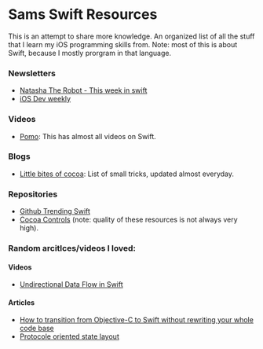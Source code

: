 # Sams Swift Resources

This is an attempt to share more knowledge. An organized list of all the stuff that I learn my iOS programming skills from. Note: most of this is about Swift, because I mostly prorgram in that language. 



### Newsletters 

* [Natasha The Robot - This week in swift](https://swiftnews.curated.co) 
* [iOS Dev weekly](https://iosdevweekly.com)

### Videos 
* [Pomo](http://www.pomo.tv/events/): This has almost all videos on Swift.


### Blogs 
* [Little bites of cocoa](https://littlebitesofcocoa.com): List of small tricks, updated almost everyday. 

### Repositories 

* [Github Trending Swift](https://github.com/trending?l=swift)
* [Cocoa Controls](https://www.cocoacontrols.com) (note: quality of these resources is not always very high).

### Random arcitlces/videos I loved:

#### Videos
* [Undirectional Data Flow in Swift](https://realm.io/news/benji-encz-unidirectional-data-flow-swift/)
 
#### Articles 
* [How to transition from Objective-C to Swift without rewriting your whole code base](http://codevoyagers.com/2016/02/09/transitioning-from-objective-c-to-swift-in-4-steps-without-rewriting-the-existing-code/?utm_campaign=This%2BWeek%2Bin%2BSwift&utm_medium=email&utm_source=This_Week_in_Swift_74)
* [Protocole oriented state layout](https://medium.com/@pcperini/a-protocol-oriented-state-machine-for-layout-constraints-2c6c94bbd844#.kxr4fn8ga)
